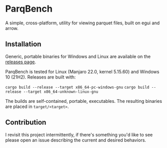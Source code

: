 # ParqBench

[//]: # ([![dependency status]&#40;https://deps.rs/repo/github/emilk/eframe_template/status.svg&#41;]&#40;https://deps.rs/repo/github/emilk/eframe_template&#41;)
[//]: # ([![Build Status]&#40;https://github.com/emilk/eframe_template/workflows/CI/badge.svg&#41;]&#40;https://github.com/emilk/eframe_template/actions?workflow=CI&#41;)

A simple, cross-platform, utility for viewing parquet files, built on egui and arrow.

## Installation

Generic, portable binaries for Windows and Linux are available on the [releases page](https://github.com/Kxnr/parqbench/releases).

ParqBench is tested for Linux (Manjaro 22.0, kernel 5.15.60) and Windows 10 (21H2). Releases are built with:

`cargo build --release --target x86_64-pc-windows-gnu` 
`cargo build --release --target x86_64-unknown-linux-gnu` 

The builds are self-contained, portable, executables. The resulting binaries are placed in `target/<target>`.

## Contribution

I revisit this project intermittently, if there's something you'd like to see please open an issue
describing the current and desired behaviors.
